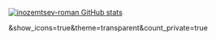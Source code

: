 [![inozemtsev-roman GitHub stats](https://github-readme-stats.vercel.app/api?username=inozemtsev-roman&show_icons=true&bg_color=00000000&count_private=true)](https://github.com/inozemtsev-roman/inozemtsev-roman)

&show_icons=true&theme=transparent&count_private=true
